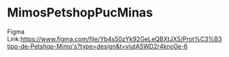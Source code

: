 # MimosPetshopPucMinas
Figma Link:https://www.figma.com/file/Yb4s50zYk92GeLeQBXtJX5/Prot%C3%B3tipo-de-Petshop-Mimo's?type=design&t=viutA5WD2r4kno0e-6
